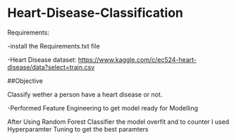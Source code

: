# Heart-Disease-Classification

Requirements:

-install the Requirements.txt file

-Heart Disease dataset: https://www.kaggle.com/c/ec524-heart-disease/data?select=train.csv


##Objective

Classify wether a person have a heart disease or not.

-Performed Feature Engineering to get model ready for Modelling

After Using Random Forest Classifier the model overfit and to counter I used Hyperparamter Tuning to get the best paramters 
